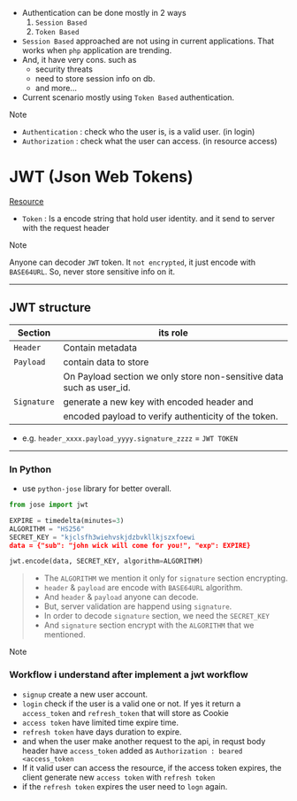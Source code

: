 - Authentication can be done mostly in 2 ways
    1. `Session Based`
    2. `Token Based`
- `Session Based` approached are not using in current applications.
That works when `php` application are trending.
- And, it have very cons. such as 
    - security threats
    - need to store session info on db.
    - and more...
- Current scenario mostly using `Token Based` authentication.

> [!NOTE]
> - `Authentication` : check who the user is, is a valid user. (in login)
> - `Authorization` : check what the user can access. (in resource access)



# JWT (Json Web Tokens)

[Resource](https://hw.glich.co/p/what-is-jwt-token)

- `Token` : Is a encode string that hold user identity.
and it send to server with the request header

> [!NOTE]
> Anyone can decoder `JWT` token.
> It `not encrypted`, it just encode with `BASE64URL`.
> So, never store sensitive info on it.

---

## JWT structure

| Section| its role |
|---------|-------|
| `Header` | Contain metadata|
| `Payload` | contain data to store |
| |On Payload section we only store non-sensitive data such as user_id.|
| `Signature` | generate a new key with encoded header and |
| |encoded payload to verify authenticity of the token.|

- e.g. `header_xxxx.payload_yyyy.signature_zzzz` = `JWT TOKEN`

---

### In Python

- use `python-jose` library for better overall.

```python
from jose import jwt

EXPIRE = timedelta(minutes=3)
ALGORITHM = "HS256"
SECRET_KEY = "kjclsfh3wiehvskjdzbvkllkjszxfoewi
data = {"sub": "john wick will come for you!", "exp": EXPIRE}

jwt.encode(data, SECRET_KEY, algorithm=ALGORITHM)
```

> - The `ALGORITHM` we mention it only for `signature` section encrypting.
> - `header` & `payload` are encode with `BASE64URL` algorithm.
> - And `header` & `payload` anyone can decode.
> - But, server validation are happend using `signature`.
> - In order to decode `signature` section, we need the `SECRET_KEY`
> - And `signature` section encrypt  with the `ALGORITHM` that we mentioned.


> [!NOTE]
> ### **Workflow i understand after implement a jwt workflow**
> - `signup` create a new user account.
> - `login` check if the user is a valid one or not.
>  If yes it return a `access_token` and `refresh_token` that will store as Cookie
> - `access token` have limited time expire time.
> - `refresh token` have days duration to expire.
> - and when the user make another request to the api, 
> in requst body header have `access_token` added as 
> `Authorization : beared <access_token`
> - If it valid user can access the resource, 
>  if the access token expires, the client generate new 
> `access token` with `refresh token`
> - if the `refresh token` expires the user need to `logn` again.



